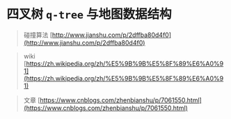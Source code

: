 # 四叉树 `q-tree` 与地图数据结构

> 碰撞算法 [http://www.jianshu.com/p/2dffba80d4f0](http://www.jianshu.com/p/2dffba80d4f0)

> wiki [https://zh.wikipedia.org/zh/%E5%9B%9B%E5%8F%89%E6%A0%91](https://zh.wikipedia.org/zh/%E5%9B%9B%E5%8F%89%E6%A0%91)

> 文章 [https://www.cnblogs.com/zhenbianshu/p/7061550.html](https://www.cnblogs.com/zhenbianshu/p/7061550.html)